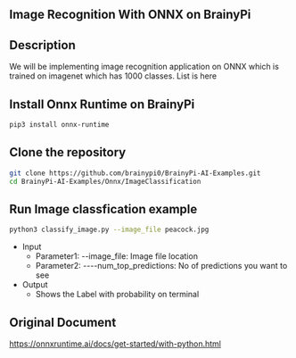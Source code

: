 ## Image Recognition With ONNX on BrainyPi 
## Description
We will be implementing image recognition application on ONNX which is trained on imagenet which has 1000 classes. List is here

## Install Onnx Runtime on BrainyPi
```sh
pip3 install onnx-runtime
```
## Clone the repository
  ```sh
  git clone https://github.com/brainypi0/BrainyPi-AI-Examples.git
  cd BrainyPi-AI-Examples/Onnx/ImageClassification
  ```

## Run Image classfication example
```sh
python3 classify_image.py --image_file peacock.jpg
```

- Input
  - Parameter1: --image_file: Image file location
  - Parameter2: ----num_top_predictions: No of predictions you want to see
- Output
  - Shows the Label with probability on terminal
  
## Original Document
https://onnxruntime.ai/docs/get-started/with-python.html

